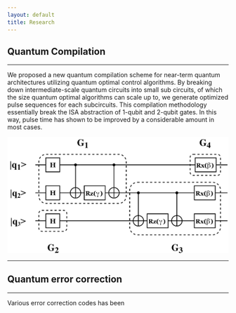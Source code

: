 ```yaml
---
layout: default
title: Research
---
```


[qcompilation]:../assets/img/qcompilation.jpg
Quantum Compilation
-------------------
* * *
We proposed a new quantum compilation scheme for near-term quantum architectures utilizing quantum optimal control algorithms. By breaking down intermediate-scale quantum circuits into small sub circuits, of which the size quantum optimal algorithms can scale up to, we generate optimized pulse sequences for each subcircuits. This compilation methodology essentially break the ISA abstraction of 1-qubit and 2-qubit gates. In this way, pulse time has shown to be improved by a considerable amount in most cases.

![qcompilation]

* * *

Quantum error correction
------------------------
* * *
Various error correction codes has been 
